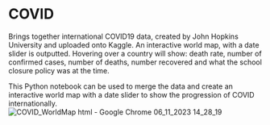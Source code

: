 # COVID
Brings together international COVID19 data, created by John Hopkins University and uploaded onto Kaggle. An interactive world map, with a date slider is outputted. Hovering over a country will show: death rate, number of confirmed cases, number of deaths, number recovered and what the school closure policy was at the time.

This Python notebook can be used to merge the data and create an interactive world map with a date slider to show the progression of COVID internationally.
![COVID_WorldMap html - Google Chrome 06_11_2023 14_28_19](https://github.com/VassMorozov/COVID/assets/28609388/8496bb78-c4ad-4a77-9cff-45f0e953e133)
